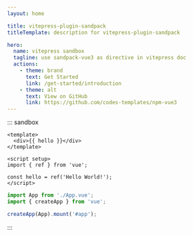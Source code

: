 ```yaml
---
layout: home

title: vitepress-plugin-sandpack
titleTemplate: description for vitepress-plugin-sandpack

hero:
  name: vitepress sandbox
  tagline: use sandpack-vue3 as directive in vitepress doc
  actions:
    - theme: brand
      text: Get Started
      link: /get-started/introduction
    - theme: alt
      text: View on GitHub
      link: https://github.com/codes-templates/npm-vue3
---
```


::: sandbox
```vue /src/App.vue [active]
<template>
  <div>{{ hello }}</div>
</template>

<script setup>
import { ref } from 'vue';

const hello = ref('Hello World!');
</script>
```

```js /src/main.js
import App from './App.vue';
import { createApp } from 'vue';

createApp(App).mount('#app');
```
:::
